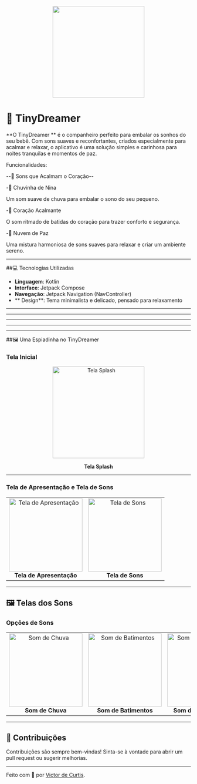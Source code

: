 <div align="center">
  <img src="https://github.com/user-attachments/assets/3be8c8e4-fcef-42f9-80ba-8e89c905a466" width="250" >
  <p><strong></strong></p>
</div>



# 🌙 TinyDreamer

**O TinyDreamer ** é o companheiro perfeito para embalar os sonhos do seu bebê. Com sons suaves e reconfortantes, criados especialmente para acalmar e relaxar, o aplicativo é uma solução simples e carinhosa para noites tranquilas e momentos de paz.

Funcionalidades:

--🎵 Sons que Acalmam o Coração--

-🩷 Chuvinha de Nina

Um som suave de chuva para embalar o sono do seu pequeno.

-💛 Coração Acalmante

O som ritmado de batidas do coração para trazer conforto e segurança.

-💜 Nuvem de Paz

Uma mistura harmoniosa de sons suaves para relaxar e criar um ambiente sereno.


---

##💻 Tecnologias Utilizadas

- **Linguagem**: Kotlin
- **Interface**: Jetpack Compose
- **Navegação**: Jetpack Navigation (NavController)
- ** Design**: Tema minimalista e delicado, pensado para relaxamento
---
---

---

---

---

##🖼️ Uma Espiadinha no TinyDreamer

### Tela Inicial

<div align="center">
  <img src="https://github.com/user-attachments/assets/8dc10257-c3f6-4b2e-b784-1292428d8835" alt="Tela Splash" width="250">
  <p><strong>Tela Splash</strong></p>
</div>

---


### Tela de Apresentação e Tela de Sons

<table>
  <tr>
    <td align="center">
      <img src="https://github.com/user-attachments/assets/023b77e7-ccbb-441b-b49a-65fa893ea1a3" alt="Tela de Apresentação" width="200">
      <br>
      <strong>Tela de Apresentação</strong>
    </td>
    <td align="center">
      <img src="https://github.com/user-attachments/assets/3609352b-9149-45a2-a710-532c6d2d4153" alt="Tela de Sons" width="200">
      <br>
      <strong>Tela de Sons</strong>
    </td>
  </tr>
</table>



---




## 🖼️ Telas dos Sons

### Opções de Sons

<table>
  <tr>
    <td align="center">
      <img src="https://github.com/user-attachments/assets/a8e3ce73-3dba-4264-8d50-c4840e63ddfa" alt="Som de Chuva" width="200">
      <br>
      <strong>Som de Chuva</strong>
    </td>
    <td align="center">
      <img src="https://github.com/user-attachments/assets/e84869f5-46eb-4712-a4ad-24ee6c2be37f" alt="Som de Batimentos" width="200">
      <br>
      <strong>Som de Batimentos</strong>
    </td>
    <td align="center">
      <img src="https://github.com/user-attachments/assets/f3615aac-81eb-43e9-a58e-7f3e2ffee401" alt="Som de Ruído Branco" width="200">
      <br>
      <strong>Som de Ruído Branco</strong>
    </td>
  </tr>
</table>



---



## 🤝 Contribuições

Contribuições são sempre bem-vindas! Sinta-se à vontade para abrir um pull request ou sugerir melhorias.

---

Feito com 💙 por [Victor de Curtis](#).
